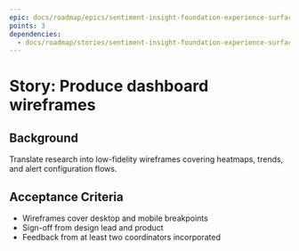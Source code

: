 ```yaml
---
epic: docs/roadmap/epics/sentiment-insight-foundation-experience-surface.md
points: 3
dependencies:
  - docs/roadmap/stories/sentiment-insight-foundation-experience-surface-01-ux-research.md
---
```

# Story: Produce dashboard wireframes

## Background
Translate research into low-fidelity wireframes covering heatmaps, trends, and alert configuration flows.

## Acceptance Criteria
- Wireframes cover desktop and mobile breakpoints
- Sign-off from design lead and product
- Feedback from at least two coordinators incorporated
